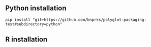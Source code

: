 ## Python installation
`pip install "git+https://github.com/bnprks/polyglot-packaging-test#subdirectory=python"`

## R installation
